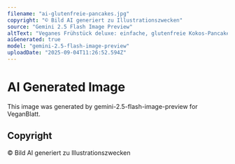 ```yaml
---
filename: "ai-glutenfreie-pancakes.jpg"
copyright: "© Bild AI generiert zu Illustrationszwecken"
source: "Gemini 2.5 Flash Image Preview"
altText: "Veganes Frühstück deluxe: einfache, glutenfreie Kokos-Pancakes"
aiGenerated: true
model: "gemini-2.5-flash-image-preview"
uploadDate: "2025-09-04T11:26:52.594Z"
---
```


# AI Generated Image

This image was generated by gemini-2.5-flash-image-preview for VeganBlatt.

## Copyright
© Bild AI generiert zu Illustrationszwecken
